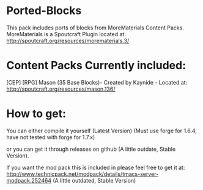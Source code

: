 Ported-Blocks
=============

This pack includes ports of blocks from MoreMaterials Content Packs.
MoreMaterials is a Spoutcraft Plugin located at: http://spoutcraft.org/resources/morematerials.3/

Content Packs Currently included:
==================================
[CEP] [RPG] Mason (35 Base Blocks)- Created by Kaynide - Located at: http://spoutcraft.org/resources/mason.136/

How to get:
===========
You can either compile it yourself (Latest Version) (Must use forge for 1.6.4, have not tested with forge for 1.7.x)

or you can get it through releases on github (A little outdate, Stable Version).

If you want the mod pack this is included in please feel free to get it at: http://www.technicpack.net/modpack/details/tmacs-server-modpack.252464 (A little outdated, Stable Version)

